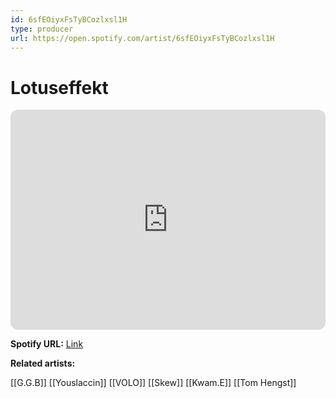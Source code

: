 ```yaml
---
id: 6sfEOiyxFsTyBCozlxsl1H
type: producer
url: https://open.spotify.com/artist/6sfEOiyxFsTyBCozlxsl1H
---
```

# Lotuseffekt

<iframe style="border-radius:12px" src="https://open.spotify.com/embed/artist/6sfEOiyxFsTyBCozlxsl1H" width="100%" height="352" frameBorder="0" allowfullscreen="" allow="autoplay; clipboard-write; encrypted-media; fullscreen; picture-in-picture" loading="lazy"></iframe>

**Spotify URL:** [Link](https://open.spotify.com/artist/6sfEOiyxFsTyBCozlxsl1H)

**Related artists:**

[[G.G.B]]
[[Youslaccin]]
[[VOLO]]
[[Skew]]
[[Kwam.E]]
[[Tom Hengst]]
